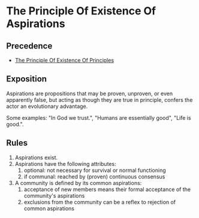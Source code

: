 # The Principle Of Existence Of Aspirations

## Precedence

- [The Principle Of Existence Of Principles](https://github.com/the-laurel/chain-proposals/blob/a0d41eb237980598343f46fe02e5c74840f9b79b/evmos/ExistenceOfPrinciples.md)

## Exposition

Aspirations are propositions that may be proven, unproven, or even apparently false, but acting as though they are true in principle, confers the actor an evolutionary advantage.

Some examples: "In God we trust.", "Humans are essentially good", "Life is good.".

## Rules

1. Aspirations exist.
2. Aspirations have the following attributes:
    1. optional: not necessary for survival or normal functioning
    2. if communal: reached by (proven) continuous consensus
3. A community is defined by its common aspirations:
    1. acceptance of new members means their formal acceptance of the community's aspirations
    2. exclusions from the community can be a reflex to rejection of common aspirations
